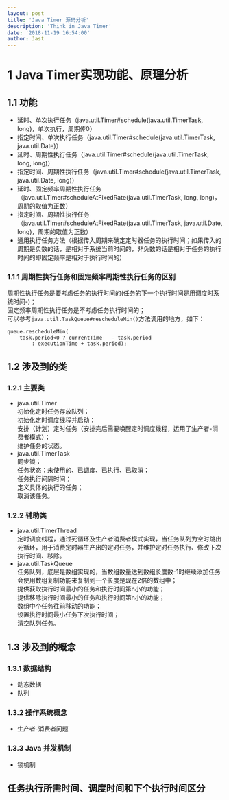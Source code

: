 ```yaml
---
layout: post
title: 'Java Timer 源码分析'
description: 'Think in Java Timer'
date: '2018-11-19 16:54:00'
author: Jast
---
```

# 1  Java Timer实现功能、原理分析
## 1.1 功能
- 延时、单次执行任务（java.util.Timer#schedule(java.util.TimerTask, long)，单次执行，周期传0）
- 指定时间、单次执行任务（java.util.Timer#schedule(java.util.TimerTask, java.util.Date)）
- 延时、周期性执行任务（java.util.Timer#schedule(java.util.TimerTask, long, long)）
- 指定时间、周期性执行任务（java.util.Timer#schedule(java.util.TimerTask, java.util.Date, long)）
- 延时、固定频率周期性执行任务（java.util.Timer#scheduleAtFixedRate(java.util.TimerTask, long, long)，周期的取值为正数）
- 指定时间、周期性执行任务（java.util.Timer#scheduleAtFixedRate(java.util.TimerTask, java.util.Date, long)，周期的取值为正数）
- 通用执行任务方法（根据传入周期来确定定时器任务的执行时间；如果传入的周期是负数的话，是相对于系统当前时间的，非负数的话是相对于任务的执行时间的即固定频率是相对于执行时间的）

### 1.1.1 周期性执行任务和固定频率周期性执行任务的区别
周期性执行任务是要考虑任务的执行时间的(任务的下一个执行时间是用调度时系统时间-)；  
固定频率周期性执行任务是不考虑任务执行时间的；  
可以参考`java.util.TaskQueue#rescheduleMin()`方法调用的地方，如下：
```
queue.rescheduleMin(
	task.period<0 ? currentTime   - task.period
		: executionTime + task.period);
```

## 1.2 涉及到的类
### 1.2.1 主要类
- java.util.Timer  
	初始化定时任务存放队列；  
	初始化定时调度线程并启动；  
	安排（计划）定时任务（安排完后需要唤醒定时调度线程，运用了生产者-消费者模式）；  
	维护任务的状态。
- java.util.TimerTask  
	同步锁；  
	任务状态：未使用的、已调度、已执行、已取消；  
	任务执行间隔时间；  
	定义具体的执行的任务；  
	取消该任务。  
### 1.2.2 辅助类
- java.util.TimerThread  
	定时调度线程，通过死循环及生产者消费者模式实现，当任务队列为空时跳出死循环，用于消费定时器生产出的定时任务，并维护定时任务执行、修改下次执行时间、移除。
- java.util.TaskQueue  
	任务队列，底层是数组实现的，当数组数量达到数组长度数-1时继续添加任务会使用数组复制功能来复制到一个长度是现在2倍的数组中；  
	提供获取执行时间最小的任务和执行时间第n小的功能；  
	提供移除执行时间最小的任务和执行时间第n小的功能；  
	数组中个任务往前移动的功能；  
	设置执行时间最小任务下次执行时间；  
	清空队列任务。

## 1.3 涉及到的概念
### 1.3.1 数据结构
- 动态数据
- 队列
### 1.3.2 操作系统概念
- 生产者-消费者问题
### 1.3.3 Java 并发机制
- 锁机制


## 任务执行所需时间、调度时间和下个执行时间区分
